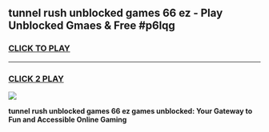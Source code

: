 
## tunnel rush unblocked games 66 ez - Play Unblocked Gmaes & Free #p6lqg
<h3>
<a href="https://news.freeplayer.one?title=tunnel_rush_unblocked_games_66_ez&ref=03M">CLICK TO PLAY</a></h3>
<hr>

<h3>
<a href="https://news.freeplayer.one?title=tunnel_rush_unblocked_games_66_ez&ref=03M">CLICK 2 PLAY</a>
  
</h3>

<a href="https://news.freeplayer.one?title=tunnel_rush_unblocked_games_66_ez&ref=03M"><img src="https://clearcache.store/games.png"></a>


**tunnel rush unblocked games 66 ez games unblocked: Your Gateway to Fun and Accessible Online Gaming**
